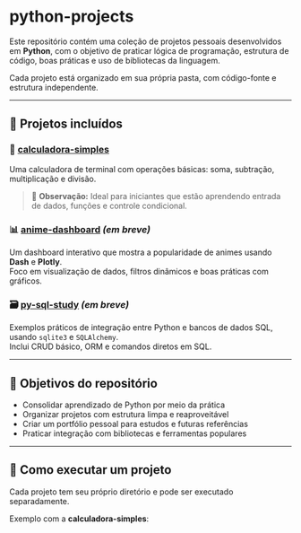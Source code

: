 # python-projects

Este repositório contém uma coleção de projetos pessoais desenvolvidos em **Python**, com o objetivo de praticar lógica de programação, estrutura de código, boas práticas e uso de bibliotecas da linguagem.

Cada projeto está organizado em sua própria pasta, com código-fonte e estrutura independente.

---

## 📁 Projetos incluídos

### 🧮 [calculadora-simples](./calculadora-simples/)
Uma calculadora de terminal com operações básicas: soma, subtração, multiplicação e divisão.
> 💬 **Observação:** Ideal para iniciantes que estão aprendendo entrada de dados, funções e controle condicional.


### 📊 [anime-dashboard](./anime-dashboard/) *(em breve)*
Um dashboard interativo que mostra a popularidade de animes usando **Dash** e **Plotly**.  
Foco em visualização de dados, filtros dinâmicos e boas práticas com gráficos.

### 🗃️ [py-sql-study](./py-sql-study/) *(em breve)*
Exemplos práticos de integração entre Python e bancos de dados SQL, usando `sqlite3` e `SQLAlchemy`.  
Inclui CRUD básico, ORM e comandos diretos em SQL.

---

## 🎯 Objetivos do repositório

- Consolidar aprendizado de Python por meio da prática
- Organizar projetos com estrutura limpa e reaproveitável
- Criar um portfólio pessoal para estudos e futuras referências
- Praticar integração com bibliotecas e ferramentas populares
---

## 🚀 Como executar um projeto

Cada projeto tem seu próprio diretório e pode ser executado separadamente.

Exemplo com a **calculadora-simples**:


